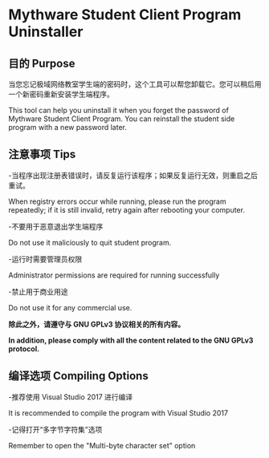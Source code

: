 # Mythware Student Client Program Uninstaller
## 目的 Purpose
当您忘记极域网络教室学生端的密码时，这个工具可以帮您卸载它。您可以稍后用一个新密码重新安装学生端程序。

This tool can help you uninstall it when you forget the password of Mythware Student Client Program. You can reinstall the student side program with a new password later.

## 注意事项 Tips
-当程序出现注册表错误时，请反复运行该程序；如果反复运行无效，则重启之后重试。

 When registry errors occur while running, please run the program repeatedly; if it is still invalid, retry again after rebooting your computer.
 
 -不要用于恶意退出学生端程序

 Do not use it maliciously to quit student program.
 
 -运行时需要管理员权限

 Administrator permissions are required for running successfully
 
 -禁止用于商业用途

 Do not use it for any commercial use.

__除此之外，请遵守与 GNU GPLv3 协议相关的所有内容。__

__In addition, please comply with all the content related to the GNU GPLv3 protocol.__

## 编译选项 Compiling Options
 -推荐使用 Visual Studio 2017 进行编译

 It is recommended to compile the program with Visual Studio 2017
 
 -记得打开“多字节字符集”选项

 Remember to open the "Multi-byte character set" option
